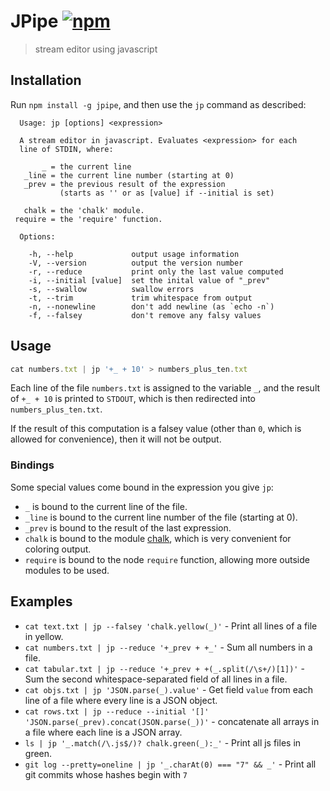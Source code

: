 # JPipe [![npm][npm-image]][npm-url]

[npm-image]: https://img.shields.io/npm/v/jpipe.svg?style=flat
[npm-url]: https://npmjs.org/package/jpipe

> stream editor using javascript

## Installation

Run `npm install -g jpipe`, and then use the `jp` command
as described:

```
  Usage: jp [options] <expression>

  A stream editor in javascript. Evaluates <expression> for each
  line of STDIN, where:

       _ = the current line
   _line = the current line number (starting at 0)
   _prev = the previous result of the expression
           (starts as '' or as [value] if --initial is set)

   chalk = the 'chalk' module.
 require = the 'require' function.

  Options:

    -h, --help             output usage information
    -V, --version          output the version number
    -r, --reduce           print only the last value computed
    -i, --initial [value]  set the inital value of "_prev"
    -s, --swallow          swallow errors
    -t, --trim             trim whitespace from output
    -n, --nonewline        don't add newline (as `echo -n`)
    -f, --falsey           don't remove any falsy values
```

## Usage

```js
cat numbers.txt | jp '+_ + 10' > numbers_plus_ten.txt
```

Each line of the file `numbers.txt` is assigned to the variable `_`, and the
result of `+_ + 10` is printed to `STDOUT`, which is then redirected into
`numbers_plus_ten.txt`.

If the result of this computation is a falsey value (other than `0`, which is
allowed for convenience), then it will not be output.

### Bindings

Some special values come bound in the expression you give `jp`:

- `_` is bound to the current line of the file.
- `_line` is bound to the current line number of the file (starting at 0).
- `_prev` is bound to the result of the last expression.
- `chalk` is bound to the module [chalk](https://github.com/chalk/chalk),
  which is very convenient for coloring output.
- `require` is bound to the node `require` function, allowing more outside
  modules to be used.

## Examples

- `cat text.txt | jp --falsey 'chalk.yellow(_)'` - Print all lines of a file in
  yellow.
- `cat numbers.txt | jp --reduce '+_prev + +_'` - Sum all numbers in a file.
- `cat tabular.txt | jp --reduce '+_prev + +(_.split(/\s+/)[1])'` - Sum the
  second whitespace-separated field of all lines in a file.
- `cat objs.txt | jp 'JSON.parse(_).value'` - Get field `value` from each line
  of a file where every line is a JSON object.
- `cat rows.txt | jp --reduce --initial '[]'
  'JSON.parse(_prev).concat(JSON.parse(_))'` - concatenate all arrays in a file
where each line is a JSON array.
- `ls | jp '_.match(/\.js$/)? chalk.green(_):_'` - Print all js files in green.
- `git log --pretty=oneline | jp '_.charAt(0) === "7" && _'` - Print all git
  commits whose hashes begin with `7`
